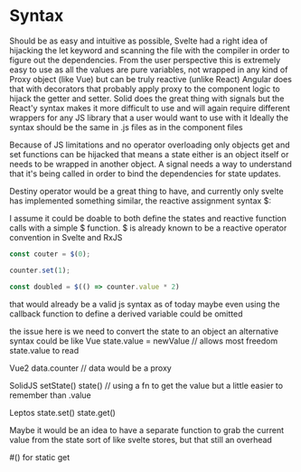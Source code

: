 # Syntax
Should be as easy and intuitive as possible, Svelte had a right idea of hijacking the let keyword and scanning the file with the compiler in order to figure out the dependencies. 
From the user perspective this is extremely easy to use as all the values are pure variables, not wrapped in any kind of Proxy object (like Vue) but can be truly reactive (unlike React)
Angular does that with decorators that probably apply proxy to the component logic to hijack the getter and setter.
Solid does the great thing with signals but the React'y syntax makes it more difficult to use and will again require different wrappers for any JS library that a user would want to use with it
Ideally the syntax should be the same in .js files as in the component files

Because of JS limitations and no operator overloading only objects get and set functions can be hijacked that means a state either is an object itself or needs to be wrapped in another object. 
A signal needs a way to understand that it's being called in order to bind the dependencies for state updates.

Destiny operator would be a great thing to have, and currently only svelte has implemented something similar, the reactive assignment syntax $:

I assume it could be doable to both define the states and reactive function calls with a simple $ function.
$ is already known to be a reactive operator convention in Svelte and RxJS

```ts
const couter = $(0);

counter.set(1);

const doubled = $(() => counter.value * 2)
```
that would already be a valid js syntax as of today
maybe even using the callback function to define a derived variable could be omitted

the issue here is we need to convert the state to an object
an alternative syntax could be like
Vue
state.value = newValue // allows most freedom
state.value to read

Vue2
data.counter // data would be a proxy

SolidJS
setState() 
state() // using a fn to get the value but a little easier to remember than .value

Leptos
state.set()
state.get()


Maybe it would be an idea to have a separate function to grab the current value from the state
sort of like svelte stores, but that still an overhead

#() for static get
